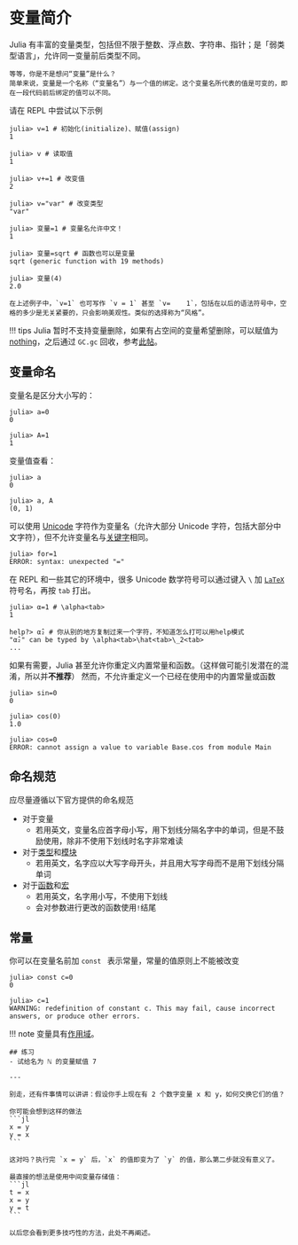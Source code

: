 # 变量简介
Julia 有丰富的变量类型，包括但不限于整数、浮点数、字符串、指针；是「弱类型语言」，允许同一变量前后类型不同。

```check newbie
等等，你是不是想问“变量”是什么？
简单来说，变量是一个名称（“变量名”）与一个值的绑定。这个变量名所代表的值是可变的，即在一段代码前后绑定的值可以不同。
```

请在 REPL 中尝试以下示例
```julia-repl
julia> v=1 # 初始化(initialize)、赋值(assign)
1

julia> v # 读取值
1

julia> v+=1 # 改变值
2

julia> v="var" # 改变类型
"var"

julia> 变量=1 # 变量名允许中文！
1

julia> 变量=sqrt # 函数也可以是变量
sqrt (generic function with 19 methods)

julia> 变量(4)
2.0
```

```check newbie
在上述例子中，`v=1` 也可写作 `v = 1` 甚至 `v=	1`，包括在以后的语法符号中，空格的多少是无关紧要的，只会影响美观性。类似的选择称为“风格”。
```

!!! tips
	Julia 暂时不支持变量删除，如果有占空间的变量希望删除，可以赋值为 [nothing](little_types.md#无)，之后通过 `GC.gc` 回收，参考[此帖](https://discourse.juliacn.com/t/topic/6316)。

## 变量命名
变量名是区分大小写的：
```julia-repl
julia> a=0
0

julia> A=1
1
```

变量值查看：
```julia-repl
julia> a
0

julia> a, A
(0, 1)
```

可以使用 [Unicode](../knowledge/unicode.md) 字符作为变量名（允许大部分 Unicode 字符，包括大部分中文字符），但不允许变量名与[关键字](../lists/keywords.md)相同。

```julia-repl
julia> for=1
ERROR: syntax: unexpected "="
```

在 REPL 和一些其它的环境中，很多 Unicode 数学符号可以通过键入 `\` 加 [`LaTeX`](../knowledge/latex.md) 符号名，再按 `tab` 打出。

```julia-repl
julia> α=1 # \alpha<tab>
1

help?> α̂₂ # 你从别的地方复制过来一个字符，不知道怎么打可以用help模式
"α̂₂" can be typed by \alpha<tab>\hat<tab>\_2<tab>
...
```

如果有需要，Julia 甚至允许你重定义内置常量和函数。（这样做可能引发潜在的混淆，所以并**不推荐**）
然而，不允许重定义一个已经在使用中的内置常量或函数
```julia-repl
julia> sin=0
0

julia> cos(0)
1.0

julia> cos=0
ERROR: cannot assign a value to variable Base.cos from module Main
```

## 命名规范
应尽量遵循以下官方提供的命名规范
* 对于变量
	* 若用英文，变量名应首字母小写，用下划线分隔名字中的单词，但是不鼓励使用，除非不使用下划线时名字非常难读
* 对于[类型](../advanced/struct.md)和[模块](../advanced/module.md)
	* 若用英文，名字应以大写字母开头，并且用大写字母而不是用下划线分隔单词
* 对于[函数](function.md)和[宏](../advanced/macro.md)
	* 若用英文，名字用小写，不使用下划线
	* 会对参数进行更改的函数使用`!`结尾

## 常量
你可以在变量名前加 `const ` 表示常量，常量的值原则上不能被改变
```julia-repl
julia> const c=0
0

julia> c=1
WARNING: redefinition of constant c. This may fail, cause incorrect answers, or produce other errors.
```

!!! note
	变量具有[作用域](scope.md)。

``````check newbie
## 练习
- 试给名为 ℕ 的变量赋值 7

---

别走，还有件事情可以讲讲：假设你手上现在有 2 个数字变量 x 和 y，如何交换它们的值？

你可能会想到这样的做法
```jl
x = y
y = x
```

这对吗？执行完 `x = y` 后，`x` 的值即变为了 `y` 的值，那么第二步就没有意义了。

最直接的想法是使用中间变量存储值：
```jl
t = x
x = y
y = t
```

以后您会看到更多技巧性的方法，此处不再阐述。
``````

[^1]: https://docs.juliacn.com/latest/manual/variables/
